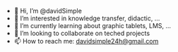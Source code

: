 - 👋 Hi, I’m @davidSimple
- 👀 I’m interested in knowledge transfer, didactic, ...
- 🌱 I’m currently learning about graphic tablets, LMS, ...
- 💞️ I’m looking to collaborate on teched projects
- 📫 How to reach me: davidsimple24h@gmail.com
